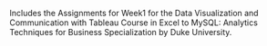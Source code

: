 Includes the Assignments for Week1 for the Data Visualization and Communication with Tableau Course in Excel to MySQL: Analytics Techniques for Business Specialization by Duke University.
